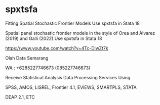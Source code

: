# spxtsfa
Fitting Spatial Stochastic Frontier Models Use spxtsfa in Stata 18

Spatial panel stochastic frontier models in the style of Orea and Álvarez (2019) and Galli (2022) Use spxtsfa in Stata 18

https://www.youtube.com/watch?v=4Tc-DlwZt7k

Olah Data Semarang

WA : +6285227746673 (085227746673)

Receive Statistical Analysis Data Processing Services Using

SPSS, AMOS, LISREL, Frontier 4.1, EVIEWS, SMARTPLS, STATA

DEAP 2.1, ETC
